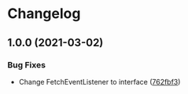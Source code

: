# Changelog

## 1.0.0 (2021-03-02)


### Bug Fixes

* Change FetchEventListener to interface ([762fbf3](https://www.github.com/ericselin/worker-types/commit/762fbf39a8a76a876b6b320a75a3440c0ed4f5bc))
